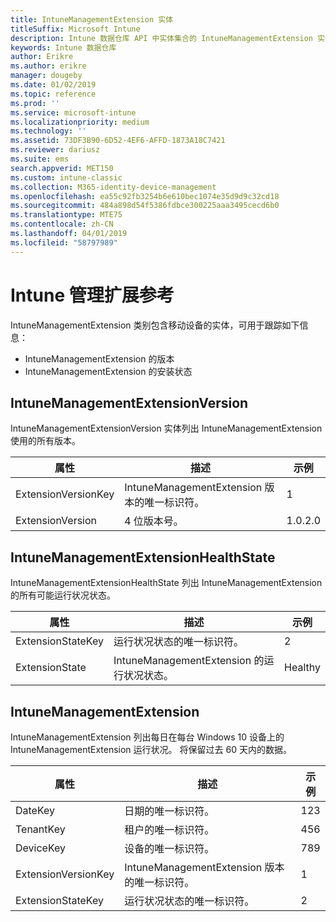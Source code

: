 ```yaml
---
title: IntuneManagementExtension 实体
titleSuffix: Microsoft Intune
description: Intune 数据仓库 API 中实体集合的 IntuneManagementExtension 实体类别的参考主题。
keywords: Intune 数据仓库
author: Erikre
ms.author: erikre
manager: dougeby
ms.date: 01/02/2019
ms.topic: reference
ms.prod: ''
ms.service: microsoft-intune
ms.localizationpriority: medium
ms.technology: ''
ms.assetid: 73DF3B90-6D52-4EF6-AFFD-1873A18C7421
ms.reviewer: dariusz
ms.suite: ems
search.appverid: MET150
ms.custom: intune-classic
ms.collection: M365-identity-device-management
ms.openlocfilehash: ea55c92fb3254b6e610bec1074e35d9d9c32cd18
ms.sourcegitcommit: 484a898d54f5386fdbce300225aaa3495cecd6b0
ms.translationtype: MTE75
ms.contentlocale: zh-CN
ms.lasthandoff: 04/01/2019
ms.locfileid: "58797989"
---
```

# <a name="reference-for-intune-management-extension"></a>Intune 管理扩展参考

IntuneManagementExtension 类别包含移动设备的实体，可用于跟踪如下信息：

  -  IntuneManagementExtension 的版本
  -  IntuneManagementExtension 的安装状态

## <a name="intunemanagementextensionversion"></a>IntuneManagementExtensionVersion

IntuneManagementExtensionVersion 实体列出 IntuneManagementExtension 使用的所有版本。

| 属性  | 描述 | 示例 |
|---------|------------|--------|
| ExtensionVersionKey |IntuneManagementExtension 版本的唯一标识符。 | 1 |
| ExtensionVersion |4 位版本号。 |1.0.2.0 |

## <a name="intunemanagementextensionhealthstate"></a>IntuneManagementExtensionHealthState

IntuneManagementExtensionHealthState 列出 IntuneManagementExtension 的所有可能运行状况状态。

| 属性  | 描述 | 示例 |
|---------|------------|--------|
| ExtensionStateKey |运行状况状态的唯一标识符。 | 2 |
| ExtensionState |IntuneManagementExtension 的运行状况状态。 | Healthy |

## <a name="intunemanagementextension"></a>IntuneManagementExtension

IntuneManagementExtension 列出每日在每台 Windows 10 设备上的 IntuneManagementExtension 运行状况。
将保留过去 60 天内的数据。 


|      属性       |                         描述                         | 示例 |
|---------------------|-------------------------------------------------------------|---------|
|       DateKey       |               日期的唯一标识符。                |   123   |
|      TenantKey      |              租户的唯一标识符。               |   456   |
|      DeviceKey      |              设备的唯一标识符。               |   789   |
| ExtensionVersionKey | IntuneManagementExtension 版本的唯一标识符。 |    1    |
|  ExtensionStateKey  |             运行状况状态的唯一标识符。              |    2    |

